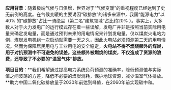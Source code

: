 **应用背景**：随着极端气候与日俱增，世界对于“气候变暖”的重视程度已经达到了史无前例的高度。在气候变暖的主要诱因“碳排放”的诸多来源中，我国“能源电力”以40% 的“碳排放”占比一骑绝尘（第二名“建筑领域”占比约20% ）。事实上，大多数人对于火力发电厂的运行模式存在着一些误解，发电厂并非是按照当前实际用电量来确定发电量，而是通过预判未来的用电情况来计划发电量。仅以煤炭火电站为例，煤炭发电机组一次启动就需要一天之久，因此火电站必须预测第二天的用电情况。然而为保障居民用电与工业用电的安全稳定，**火电站不得不燃烧额外的煤炭，用于对抗预测中不可避免的误差。这些额外被燃烧的煤炭，不仅造成了资源的浪费，还导致了不必要的“温室气体”排放。**

**项目目的**：**我们希望通过提高电力系统负荷预测的准确率，降低预测值与实际值之间波荡的方差，降低不必要的煤炭消耗，保护地球资源，减少温室气体排放。**助力中国二氧化碳排放量于2030年前达到峰值，在2060年前实现碳中和。

